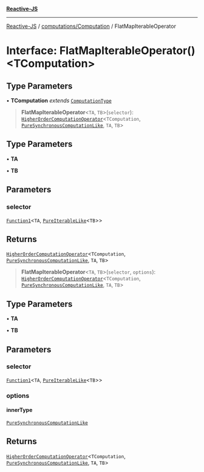 [**Reactive-JS**](../../../README.md)

***

[Reactive-JS](../../../README.md) / [computations/Computation](../README.md) / FlatMapIterableOperator

# Interface: FlatMapIterableOperator()\<TComputation\>

## Type Parameters

• **TComputation** *extends* [`ComputationType`](../../type-aliases/ComputationType.md)

> **FlatMapIterableOperator**\<`TA`, `TB`\>(`selector`): [`HigherOrderComputationOperator`](../../type-aliases/HigherOrderComputationOperator.md)\<`TComputation`, [`PureSynchronousComputationLike`](../../interfaces/PureSynchronousComputationLike.md), `TA`, `TB`\>

## Type Parameters

• **TA**

• **TB**

## Parameters

### selector

[`Function1`](../../../functions/type-aliases/Function1.md)\<`TA`, [`PureIterableLike`](../../interfaces/PureIterableLike.md)\<`TB`\>\>

## Returns

[`HigherOrderComputationOperator`](../../type-aliases/HigherOrderComputationOperator.md)\<`TComputation`, [`PureSynchronousComputationLike`](../../interfaces/PureSynchronousComputationLike.md), `TA`, `TB`\>

> **FlatMapIterableOperator**\<`TA`, `TB`\>(`selector`, `options`): [`HigherOrderComputationOperator`](../../type-aliases/HigherOrderComputationOperator.md)\<`TComputation`, [`PureSynchronousComputationLike`](../../interfaces/PureSynchronousComputationLike.md), `TA`, `TB`\>

## Type Parameters

• **TA**

• **TB**

## Parameters

### selector

[`Function1`](../../../functions/type-aliases/Function1.md)\<`TA`, [`PureIterableLike`](../../interfaces/PureIterableLike.md)\<`TB`\>\>

### options

#### innerType

[`PureSynchronousComputationLike`](../../interfaces/PureSynchronousComputationLike.md)

## Returns

[`HigherOrderComputationOperator`](../../type-aliases/HigherOrderComputationOperator.md)\<`TComputation`, [`PureSynchronousComputationLike`](../../interfaces/PureSynchronousComputationLike.md), `TA`, `TB`\>
